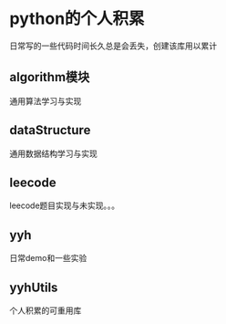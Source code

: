 # python的个人积累
日常写的一些代码时间长久总是会丢失，创建该库用以累计

## algorithm模块
通用算法学习与实现

## dataStructure
通用数据结构学习与实现

## leecode
leecode题目实现与未实现。。。

## yyh
日常demo和一些实验

## yyhUtils
个人积累的可重用库
